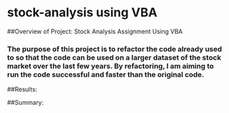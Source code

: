# stock-analysis using VBA 
##Overview of Project: Stock Analysis Assignment Using VBA
### The purpose of this project is to refactor the code already used to so that the code can be used on a larger dataset of the stock market over the last few years. By refactoring, I am aiming to run the code successful and faster than the original code. 
##Results: 

##Summary:
